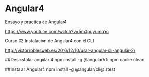 # Angular4
Ensayo y practica de Angular4

https://www.youtube.com/watch?v=5m0puyumqYc

Curso 02
Instalacion de Angular4 con el CLI

http://victorroblesweb.es/2016/12/10/usar-angular-cli-angular-2/

##Desinstalar angular 4
npm install -g @angular/cli
npm cache clean

##Instalar Angular4
npm install -g @angular/cli@latest